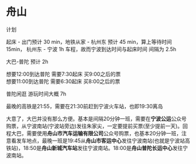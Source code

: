 # 舟山

计划

起床 - 出门预计 30 min，地铁从家 - 杭州东 预计 45 min，算上等待时间 15min， 杭州东 - 宁波 1h 车程，故而宁波到达时间与起床时间 间隔为 2.5h

大巴-普陀 预计 2h

想要12:00到达普陀 需要7:30起床 买9:00之后的票  
想要11:00到达普陀 需要6:30起床 买8:00之后的票

普陀闲逛 游玩时间大概 7h

最晚的高铁是21:55，需要在21:30前赶到宁波火车站，也即19:30离岛

大意了，大巴并没有那么方便。基本是间隔20分钟一班，需要在**宁波公运**公众号购票，从宁波南站(宁波站旁边)发往朱家尖，一定要提前买票(至少提前一天)。回程大巴，需要使用**舟山市汽车运输有限公司**公众号购票，也基本20分钟一班，注意看发车地点，最晚一班是19:45从**舟山市客运中心**发往宁波南站(也就是宁波站高铁站)，18:50是**舟山新城汽车站**发往宁波南站。18:00是**舟山普陀长运中心**发往宁波南站。
